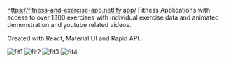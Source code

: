 https://fitness-and-exercise-app.netlify.app/
Fitness Applications with access to over 1300 exercises with individual exercise data and animated demonstration and youtube related videos.

Created with React, Material UI and Rapid API.

![fit1](https://user-images.githubusercontent.com/116070585/235766405-983f97c9-ea43-43f0-99e5-645c48332832.jpg)
![fit2](https://user-images.githubusercontent.com/116070585/235766420-096300cb-2d7c-49f4-b595-a9d469414a30.jpg)
![fit3](https://user-images.githubusercontent.com/116070585/235766430-40cb55fc-eccf-4ccb-8524-6994d276b8d9.jpg)
![fit4](https://user-images.githubusercontent.com/116070585/235766445-05f3c1cb-e4da-4a01-89d0-7b5d62c81240.jpg)
